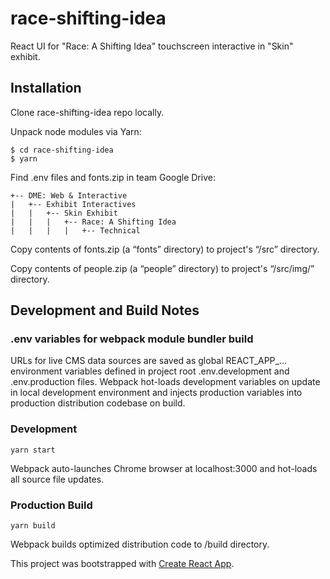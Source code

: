 # race-shifting-idea
React UI for "Race: A Shifting Idea" touchscreen interactive in "Skin"
exhibit.

## Installation

Clone race-shifting-idea repo locally.

Unpack node modules via Yarn:

```
$ cd race-shifting-idea
$ yarn
```

Find .env files and fonts.zip in team Google Drive:
```
+-- DME: Web & Interactive
|   +-- Exhibit Interactives
|   |   +-- Skin Exhibit
|   |   |   +-- Race: A Shifting Idea
|   |   |   |   +-- Technical
```

Copy contents of fonts.zip (a “fonts” directory) to project's “/src” directory.

Copy contents of people.zip (a “people” directory) to project's “/src/img/”
directory.

## Development and Build Notes

### .env variables for webpack module bundler build
URLs for live CMS data sources are saved as global REACT_APP_... environment
variables defined in project root .env.development and .env.production files.
Webpack hot-loads development variables on update in local development
environment and injects production variables into production distribution
codebase on build.

### Development
```
yarn start
```
Webpack auto-launches Chrome browser at localhost:3000 and hot-loads all source
file updates.

### Production Build
```
yarn build
```
Webpack builds optimized distribution code to /build directory.

This project was bootstrapped with [Create React App](https://github.com/facebookincubator/create-react-app).
